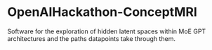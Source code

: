# OpenAIHackathon-ConceptMRI
Software for the exploration of hidden latent spaces within MoE GPT architectures and the paths datapoints take through them.
